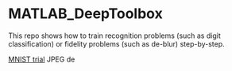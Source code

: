 # MATLAB_DeepToolbox

This repo shows how to train recognition problems (such as digit classification) or fidelity problems (such as de-blur) step-by-step.

[MNIST trial](Classification.md)
JPEG de


